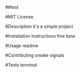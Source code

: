 ##test


#MIT License

#Description
it's a simple project

#Installation Instructions
fine tune

#Usage
readme

#Contributing
smoke signals

#Tests
terminal